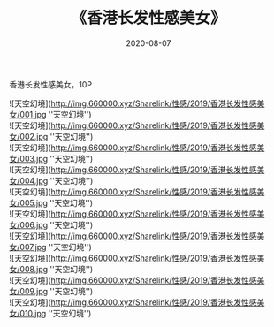 ﻿---
layout: post
title:  《香港长发性感美女》
date:   2020-08-07
img: http://img.660000.xyz/Sharelink/性感/2019/香港长发性感美女/000.jpg
categories: [美女, 性感, 泳衣]
---

香港长发性感美女，10P

![天空幻境](http://img.660000.xyz/Sharelink/性感/2019/香港长发性感美女/001.jpg ''天空幻境'') <br>
![天空幻境](http://img.660000.xyz/Sharelink/性感/2019/香港长发性感美女/002.jpg ''天空幻境'') <br>
![天空幻境](http://img.660000.xyz/Sharelink/性感/2019/香港长发性感美女/003.jpg ''天空幻境'') <br>
![天空幻境](http://img.660000.xyz/Sharelink/性感/2019/香港长发性感美女/004.jpg ''天空幻境'') <br>
![天空幻境](http://img.660000.xyz/Sharelink/性感/2019/香港长发性感美女/005.jpg ''天空幻境'') <br>
![天空幻境](http://img.660000.xyz/Sharelink/性感/2019/香港长发性感美女/006.jpg ''天空幻境'') <br>
![天空幻境](http://img.660000.xyz/Sharelink/性感/2019/香港长发性感美女/007.jpg ''天空幻境'') <br>
![天空幻境](http://img.660000.xyz/Sharelink/性感/2019/香港长发性感美女/008.jpg ''天空幻境'') <br>
![天空幻境](http://img.660000.xyz/Sharelink/性感/2019/香港长发性感美女/009.jpg ''天空幻境'') <br>
![天空幻境](http://img.660000.xyz/Sharelink/性感/2019/香港长发性感美女/010.jpg ''天空幻境'') <br>
